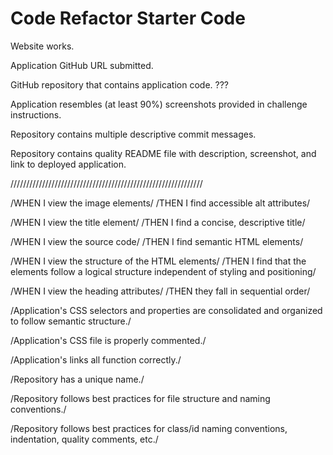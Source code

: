 # Code Refactor Starter Code

Website works.

Application GitHub URL submitted.

GitHub repository that contains application code. ???

Application resembles (at least 90%) screenshots provided in challenge instructions.

Repository contains multiple descriptive commit messages.

Repository contains quality README file with description, screenshot, and link to deployed application.

/////////////////////////////////////////////////////////////

/WHEN I view the image elements/
/THEN I find accessible alt attributes/

/WHEN I view the title element/
/THEN I find a concise, descriptive title/

/WHEN I view the source code/
/THEN I find semantic HTML elements/

/WHEN I view the structure of the HTML elements/
/THEN I find that the elements follow a logical structure independent of styling and positioning/

/WHEN I view the heading attributes/
/THEN they fall in sequential order/

/Application's CSS selectors and properties are consolidated and organized to follow semantic structure./

/Application's CSS file is properly commented./

/Application's links all function correctly./

/Repository has a unique name./

/Repository follows best practices for file structure and naming conventions./

/Repository follows best practices for class/id naming conventions, indentation, quality comments, etc./
